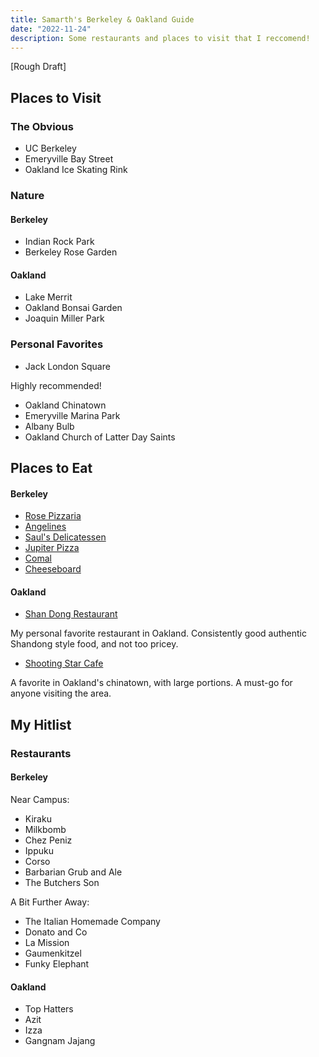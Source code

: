 ```yaml
---
title: Samarth's Berkeley & Oakland Guide
date: "2022-11-24"
description: Some restaurants and places to visit that I reccomend!
---
```


[Rough Draft]

## Places to Visit

### The Obvious

- UC Berkeley
- Emeryville Bay Street
- Oakland Ice Skating Rink

### Nature

#### Berkeley

- Indian Rock Park
- Berkeley Rose Garden

#### Oakland

- Lake Merrit
- Oakland Bonsai Garden
- Joaquin Miller Park

### Personal Favorites

- Jack London Square

Highly recommended!

- Oakland Chinatown
- Emeryville Marina Park
- Albany Bulb
- Oakland Church of Latter Day Saints

## Places to Eat

#### Berkeley

- [Rose Pizzaria](https://www.rosepizzeria.com/)
- [Angelines](https://angelineskitchen.com/index.html)
- [Saul's Delicatessen](http://www.saulsdeli.com/)
- [Jupiter Pizza](http://www.jupiterbeer.com/)
- [Comal](https://www.comalberkeley.com/)
- [Cheeseboard](https://cheeseboardcollective.coop/)

#### Oakland

- [Shan Dong Restaurant](http://shandongoakland.com/)

My personal favorite restaurant in Oakland. Consistently good authentic Shandong style food, and not too pricey.

- [Shooting Star Cafe](https://www.shootingstarhkcafe.com/)

A favorite in Oakland's chinatown, with large portions. A must-go for anyone visiting the area.

## My Hitlist

### Restaurants

#### Berkeley

Near Campus:

- Kiraku
- Milkbomb
- Chez Peniz
- Ippuku
- Corso
- Barbarian Grub and Ale
- The Butchers Son

A Bit Further Away:

- The Italian Homemade Company
- Donato and Co
- La Mission
- Gaumenkitzel
- Funky Elephant

#### Oakland

- Top Hatters
- Azit
- Izza
- Gangnam Jajang
